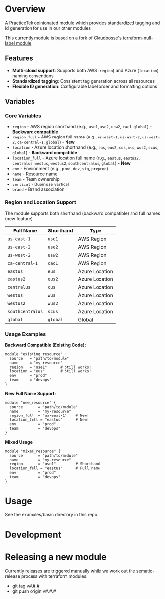 # Overview

A PracticeTek opinionated module which provides standardized tagging and id generation for use in our other modules

This currently module is based on a fork of
[Cloudposse's terraform-null-label module](https://github.com/cloudposse/terraform-null-label)

## Features

- **Multi-cloud support**: Supports both AWS (`region`) and Azure (`location`) naming conventions
- **Standardized tagging**: Consistent tag generation across all resources
- **Flexible ID generation**: Configurable label order and formatting options

## Variables

### Core Variables

- `region` - AWS region shorthand (e.g., `use1`, `use2`, `usw2`, `cac1`, `global`) - **Backward compatible**
- `region_full` - AWS region full name (e.g., `us-east-1`, `us-east-2`, `us-west-2`, `ca-central-1`, `global`) - **New**
- `location` - Azure location shorthand (e.g., `eus`, `eus2`, `cus`, `wus`, `wus2`, `scus`, `global`) - **Backward compatible**
- `location_full` - Azure location full name (e.g., `eastus`, `eastus2`, `centralus`, `westus`, `westus2`, `southcentralus`, `global`) - **New**
- `env` - Environment (e.g., `prod`, `dev`, `stg`, `preprod`)
- `name` - Resource name
- `team` - Team ownership
- `vertical` - Business vertical
- `brand` - Brand association

### Region and Location Support

The module supports both shorthand (backward compatible) and full names (new feature):

| Full Name | Shorthand | Type |
|-----------|-----------|------|
| `us-east-1` | `use1` | AWS Region |
| `us-east-2` | `use2` | AWS Region |
| `us-west-2` | `usw2` | AWS Region |
| `ca-central-1` | `cac1` | AWS Region |
| `eastus` | `eus` | Azure Location |
| `eastus2` | `eus2` | Azure Location |
| `centralus` | `cus` | Azure Location |
| `westus` | `wus` | Azure Location |
| `westus2` | `wus2` | Azure Location |
| `southcentralus` | `scus` | Azure Location |
| `global` | `global` | Global |

### Usage Examples

**Backward Compatible (Existing Code):**
```hcl
module "existing_resource" {
  source   = "path/to/module"
  name     = "my-resource"
  region   = "use1"      # Still works!
  location = "eus"       # Still works!
  env      = "prod"
  team     = "devops"
}
```

**New Full Name Support:**
```hcl
module "new_resource" {
  source       = "path/to/module"
  name         = "my-resource"
  region_full  = "us-east-1"    # New!
  location_full = "eastus"      # New!
  env          = "prod"
  team         = "devops"
}
```

**Mixed Usage:**
```hcl
module "mixed_resource" {
  source       = "path/to/module"
  name         = "my-resource"
  region       = "use1"         # Shorthand
  location_full = "eastus"      # Full name
  env          = "prod"
  team         = "devops"
}
```

# Usage
See the examples/basic directory in this repo.

# Development

# Releasing a new module

Currently releases are triggered manually while we work out the sematic-release
process with terraform modules.  

* git tag v#.#.# 
* git push origin v#.#.#